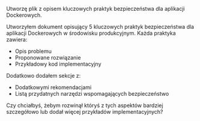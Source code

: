 Utworzę plik z opisem kluczowych praktyk bezpieczeństwa dla aplikacji Dockerowych.



Utworzyłem dokument opisujący 5 kluczowych praktyk bezpieczeństwa dla aplikacji Dockerowych w środowisku produkcyjnym. Każda praktyka zawiera:
- Opis problemu
- Proponowane rozwiązanie
- Przykładowy kod implementacyjny

Dodatkowo dodałem sekcje z:
- Dodatkowymi rekomendacjami
- Listą przydatnych narzędzi wspomagających bezpieczeństwo

Czy chciałbyś, żebym rozwinął któryś z tych aspektów bardziej szczegółowo lub dodał więcej przykładów implementacyjnych?

